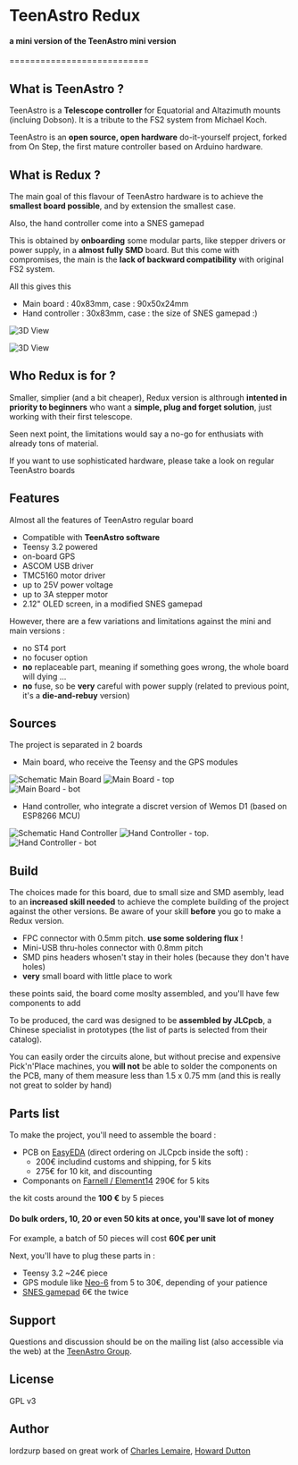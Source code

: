 # TeenAstro Redux
#### a mini version of the TeenAstro mini version
===========================

## What is TeenAstro ?
TeenAstro is a **Telescope controller** for Equatorial and Altazimuth mounts (incluing Dobson).
It is a tribute to the FS2 system from Michael Koch.

TeenAstro is an **open source, open hardware** do-it-yourself project, forked from On Step, the first mature controller based on Arduino hardware.

## What is Redux ?
The main goal of this flavour of TeenAstro hardware is to achieve the **smallest board possible**, and by extension the smallest case.

Also, the hand controller come into a SNES gamepad

This is obtained by **onboarding** some modular parts, like stepper drivers or power supply, in a **almost fully SMD** board. But this come with compromises, the main is the **lack of backward compatibility** with original FS2 system.

All this gives this 

* Main board : 40x83mm, case : 90x50x24mm
* Hand controller : 30x83mm, case : the size of SNES gamepad :)

![3D View](/PCB/Main_board-3D.png)

![3D View](/PCB/Hand_controller-3D.png)

## Who Redux is for ?
Smaller, simplier (and a bit cheaper), Redux version is althrough **intented in priority to beginners** who want a **simple, plug and forget solution**, just working with their first telescope.

Seen next point, the limitations would say a no-go for enthusiats with already tons of material.

If you want to use sophisticated hardware, please take a look on regular TeenAstro boards

## Features
Almost all the features of TeenAstro regular board

* Compatible with **TeenAstro software**
* Teensy 3.2 powered
* on-board GPS
* ASCOM USB driver
* TMC5160 motor driver
* up to 25V power voltage
* up to 3A stepper motor
* 2.12" OLED screen, in a modified SNES gamepad

However, there are a few variations and limitations against the mini and main versions :

* no ST4 port
* no focuser option
* **no** replaceable part, meaning if something goes wrong, the whole board will dying ...
* **no** fuse, so be **very** careful with power supply (related to previous point, it's a **die-and-rebuy** version)

## Sources

The project is separated in 2 boards

* Main board, who receive the Teensy and the GPS modules

![Schematic Main Board](/Schematics/Main_board.png)
![Main Board - top](/PCB/Main_board-top.png)	
![Main Board - bot](/PCB/Main_board-bot.png)

* Hand controller, who integrate a discret version of Wemos D1 (based on ESP8266 MCU)

![Schematic Hand Controller](/Schematics/Hand_controller.png)
![Hand Controller - top](/PCB/Hand_controller-top.png).    
![Hand Controller - bot](/PCB/Hand_controller-bot.png)


## Build
The choices made for this board, due to small size and SMD asembly, lead to an **increased skill needed** to achieve the complete building of the project against the other versions. Be aware of your skill **before** you go to make a Redux version.

* FPC connector with 0.5mm pitch. **use some soldering flux** !
* Mini-USB thru-holes connector with 0.8mm pitch
* SMD pins headers whosen't stay in their holes (because they don't have holes)
* **very** small board with little place to work

these points said, the board come moslty assembled, and you'll have few components to add

To be produced, the card was designed to be **assembled by JLCpcb**, a Chinese specialist in prototypes (the list of parts is selected from their catalog).

You can easily order the circuits alone, but without precise and expensive Pick'n'Place machines, you **will not** be able to solder the components on the PCB, many of them measure less than 1.5 x 0.75 mm (and this is really not great to solder by hand)

## Parts list

To make the project, you'll need to assemble the board :

* PCB on [EasyEDA](https://easyeda.com/lordzurp/TeenAstro_Redux) (direct ordering on JLCpcb inside the soft) : 
	* 200€ includind customs and shipping, for 5 kits 
	* 275€ for 10 kit, and discounting
* Componants on [Farnell / Element14](https://fr.farnell.com/webapp/wcs/stores/servlet/PFOrderCopy?orderId=go50hjG4clGzbzcQri22OCnaGykOMFe1bIZYWgR9xz8%3d_IBM_2&langId=-2&storeId=10160&catalogId=10001&URL=AjaxOrderItemDisplayView&ICID=TREML010-007) 290€ for 5 kits

the kit costs around the **100 €** by 5 pieces

#### Do **bulk orders**, 10, 20 or even 50 kits at once, you'll save lot of money

For example, a batch of 50 pieces will cost **60€ per unit**

Next, you'll have to plug these parts in :

* Teensy 3.2 ~24€ piece
* GPS module like [Neo-6](https://www.ebay.fr/itm/GY-NEO6MV2-NEO-6M-GPS-Module-APM2-5-Flight-Control-w-IPX-interface-For-Arduino/273932103174?ssPageName=STRK%3AMEBIDX%3AIT&_trksid=p2057872.m2749.l2649) from 5 to 30€, depending of your patience
* [SNES gamepad](https://www.amazon.fr/dp/B07R91BTKZ/) 6€ the twice



## Support
Questions and discussion should be on the mailing list (also accessible via the
web) at the [TeenAstro Group](https://groups.io/g/TeenAstro/wiki/Home).

## License
GPL v3

## Author
lordzurp
based on great work of [Charles Lemaire](https://github.com/charleslemaire0/TeenAstro), [Howard Dutton](http://www.stellarjourney.com)